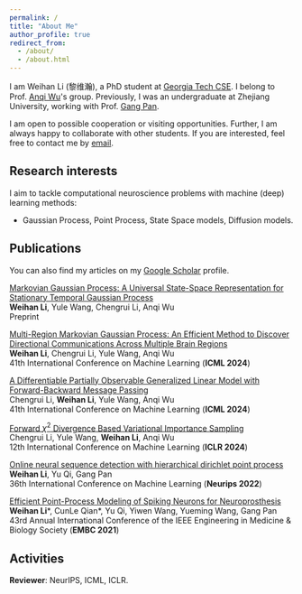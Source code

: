 ```yaml
---
permalink: /
title: "About Me"
author_profile: true
redirect_from: 
  - /about/
  - /about.html
---
```


I am Weihan Li (黎维瀚), a PhD student at [Georgia Tech CSE](https://cse.gatech.edu/). I belong to Prof. [Anqi Wu](https://sites.google.com/view/brainml/home)'s group. Previously, I was an undergraduate at Zhejiang University, working with Prof. [Gang Pan](https://scholar.google.com/citations?user=NWqnXNEAAAAJ&hl=en).

I am open to possible cooperation or visiting opportunities. Further, I am always happy to collaborate with other students. If you are interested, feel free to contact me by [email](weihanli@gatech.edu).

## Research interests

I aim to tackle computational neuroscience problems with machine (deep) learning methods:

- Gaussian Process, Point Process, State Space models, Diffusion models.

## Publications

You can also find my articles on my [Google Scholar](https://scholar.google.com/citations?user=qW4_NR4AAAAJ&hl=zh-CN&oi=ao) profile.


[Markovian Gaussian Process: A Universal State-Space Representation for Stationary Temporal Gaussian Process](https://arxiv.org/abs/2407.00397) \
**Weihan Li**, Yule Wang, Chengrui Li, Anqi Wu \
Preprint


[Multi-Region Markovian Gaussian Process: An Efficient Method to Discover Directional Communications Across Multiple Brain Regions](https://arxiv.org/abs/2402.02686)\
**Weihan Li**, Chengrui Li, Yule Wang, Anqi Wu\
41th International Conference on Machine Learning (**ICML 2024**)

[A Differentiable Partially Observable Generalized Linear Model with Forward-Backward Message Passing](https://arxiv.org/abs/2402.01263)\
Chengrui Li, **Weihan Li**, Yule Wang, Anqi Wu\
41th International Conference on Machine Learning (**ICML 2024**)

[Forward $\chi^2$ Divergence Based Variational Importance Sampling](https://arxiv.org/abs/2311.02516)\
Chengrui Li, Yule Wang, **Weihan Li**, Anqi Wu\
12th International Conference on Machine Learning (**ICLR 2024**)

[Online neural sequence detection with hierarchical dirichlet point process](https://proceedings.neurips.cc/paper_files/paper/2022/hash/2c3b636b64ca1dfdae3e096e4deeaa42-Abstract-Conference.html)\
**Weihan Li**, Yu Qi, Gang Pan\
36th International Conference on Machine Learning (**Neurips 2022**)

[Efficient Point-Process Modeling of Spiking Neurons for Neuroprosthesis](https://ieeexplore.ieee.org/document/9630019)\
**Weihan Li***, CunLe Qian*, Yu Qi, Yiwen Wang, Yueming Wang, Gang Pan\
43rd Annual International Conference of the IEEE Engineering in Medicine & Biology Society (**EMBC 2021**)


## Activities

**Reviewer**: NeurIPS, ICML, ICLR.
